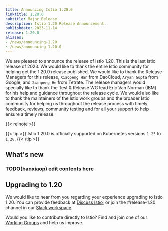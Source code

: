 ```yaml
---
title: Announcing Istio 1.20.0
linktitle: 1.20.0
subtitle: Major Release
description: Istio 1.20 Release Announcement.
publishdate: 2023-11-14
release: 1.20.0
aliases:
- /news/announcing-1.20
- /news/announcing-1.20.0
---
```


We are pleased to announce the release of Istio 1.20. This is the last Istio release of 2023. We would like to thank the entire Istio community for helping get the 1.20.0 release published. We would like to thank the Release Managers for this release, `Xiaopeng Han` from DaoCloud, `Aryan Gupta` from Google, and `Jianpeng He` from Tetrate. The release managers would specially like to thank the Test & Release WG lead Eric Van Norman (IBM) for his help and guidance throughout the release cycle. We would also like to thank the maintainers of the Istio work groups and the broader Istio community for helping us throughout the release process with timely feedback, reviews, community testing and for all your support to help ensure a timely release.

{{< relnote >}}

{{< tip >}}
Istio 1.20.0 is officially supported on Kubernetes versions `1.25` to `1.28`.
{{< /tip >}}

## What's new

### TODO(hanxiaop) edit contents here

## Upgrading to 1.20

We would like to hear from you regarding your experience upgrading to Istio 1.20. You can provide feedback at [Discuss Istio](https://discuss.istio.io/), or join the #release-1.20 channel in our [Slack workspace](https://slack.istio.io/).

Would you like to contribute directly to Istio? Find and join one of our [Working Groups](https://github.com/istio/community/blob/master/WORKING-GROUPS.md) and help us improve.
